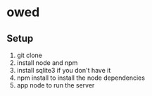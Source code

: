 owed
====

Setup
-----

1. git clone
2. install node and npm
3. install sqlite3 if you don't have it
4. npm install to install the node dependencies
5. app node to run the server
